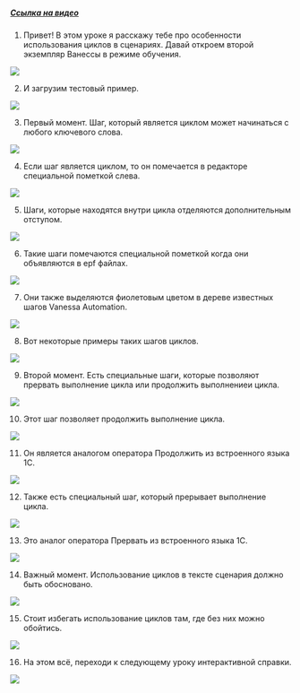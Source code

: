 ﻿##### [Ссылка на видео](https://youtu.be/EjkA50qWdLc)

001. Привет! В этом уроке я расскажу тебе про особенности использования циклов в сценариях. Давай откроем второй экземпляр Ванессы в режиме обучения.

![](https://vanessa-files.do.bit-erp.ru/Doc/1.2.041.1/MD/Глава03/images/000_ЦиклыВСценариях.png)

002. И загрузим тестовый пример.

![](https://vanessa-files.do.bit-erp.ru/Doc/1.2.041.1/MD/Глава03/images/005_ЦиклыВСценариях.png)

003. Первый момент. Шаг, который является циклом может начинаться с любого ключевого слова.

![](https://vanessa-files.do.bit-erp.ru/Doc/1.2.041.1/MD/Глава03/images/008_ЦиклыВСценариях.png)

004. Если шаг является циклом, то он помечается в редакторе специальной пометкой слева.

![](https://vanessa-files.do.bit-erp.ru/Doc/1.2.041.1/MD/Глава03/images/011_ЦиклыВСценариях.png)

005. Шаги, которые находятся внутри цикла отделяются дополнительным отступом.

![](https://vanessa-files.do.bit-erp.ru/Doc/1.2.041.1/MD/Глава03/images/014_ЦиклыВСценариях.png)

006. Такие шаги помечаются специальной пометкой когда они объявляются в epf файлах.

![](https://vanessa-files.do.bit-erp.ru/Doc/1.2.041.1/MD/Глава03/images/017_ЦиклыВСценариях.png)

007. Они также выделяются фиолетовым цветом в дереве известных шагов Vanessa Automation.

![](https://vanessa-files.do.bit-erp.ru/Doc/1.2.041.1/MD/Глава03/images/018_ЦиклыВСценариях.png)

008. Вот некоторые примеры таких шагов циклов.

![](https://vanessa-files.do.bit-erp.ru/Doc/1.2.041.1/MD/Глава03/images/021_ЦиклыВСценариях.png)

009. Второй момент. Есть специальные шаги, которые позволяют прервать выполнение цикла или продолжить выполнениеи цикла.

![](https://vanessa-files.do.bit-erp.ru/Doc/1.2.041.1/MD/Глава03/images/024_ЦиклыВСценариях.png)

010. Этот шаг позволяет продолжить выполнение цикла.

![](https://vanessa-files.do.bit-erp.ru/Doc/1.2.041.1/MD/Глава03/images/027_ЦиклыВСценариях.png)

011. Он является аналогом оператора Продолжить из встроенного языка 1С.

![](https://vanessa-files.do.bit-erp.ru/Doc/1.2.041.1/MD/Глава03/images/032_ЦиклыВСценариях.png)

012. Также есть специальный шаг, который прерывает выполнение цикла.

![](https://vanessa-files.do.bit-erp.ru/Doc/1.2.041.1/MD/Глава03/images/037_ЦиклыВСценариях.png)

013. Это аналог оператора Прервать из встроенного языка 1С.

![](https://vanessa-files.do.bit-erp.ru/Doc/1.2.041.1/MD/Глава03/images/042_ЦиклыВСценариях.png)

014. Важный момент. Использование циклов в тексте сценария должно быть обосновано.

![](https://vanessa-files.do.bit-erp.ru/Doc/1.2.041.1/MD/Глава03/images/045_ЦиклыВСценариях.png)

015. Стоит избегать использование циклов там, где без них можно обойтись.

![](https://vanessa-files.do.bit-erp.ru/Doc/1.2.041.1/MD/Глава03/images/046_ЦиклыВСценариях.png)

016. На этом всё, переходи к следующему уроку интерактивной справки.

![](https://vanessa-files.do.bit-erp.ru/Doc/1.2.041.1/MD/Глава03/images/047_ЦиклыВСценариях.png)
